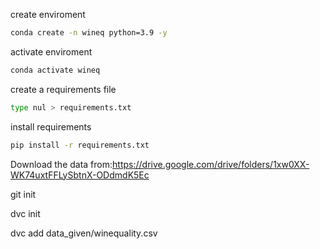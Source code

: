create enviroment
```bash
conda create -n wineq python=3.9 -y
```
activate enviroment
```bash
conda activate wineq
```
create a requirements file
```bash
type nul > requirements.txt 
```
install requirements
```bash
pip install -r requirements.txt
```

Download the data from:https://drive.google.com/drive/folders/1xw0XX-WK74uxtFFLySbtnX-ODdmdK5Ec

git init

dvc init

dvc add data_given/winequality.csv